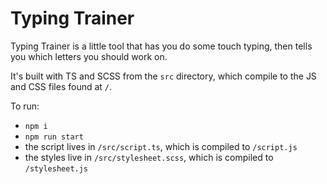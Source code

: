 # Typing Trainer

Typing Trainer is a little tool that has you do some touch typing, then tells you which letters you should work on.

It's built with TS and SCSS from the `src` directory, which compile to the JS and CSS files found at `/`.

To run:

- `npm i`
- `npm run start`
- the script lives in `/src/script.ts`, which is compiled to `/script.js`
- the styles live in `/src/stylesheet.scss`, which is compiled to `/stylesheet.js`
